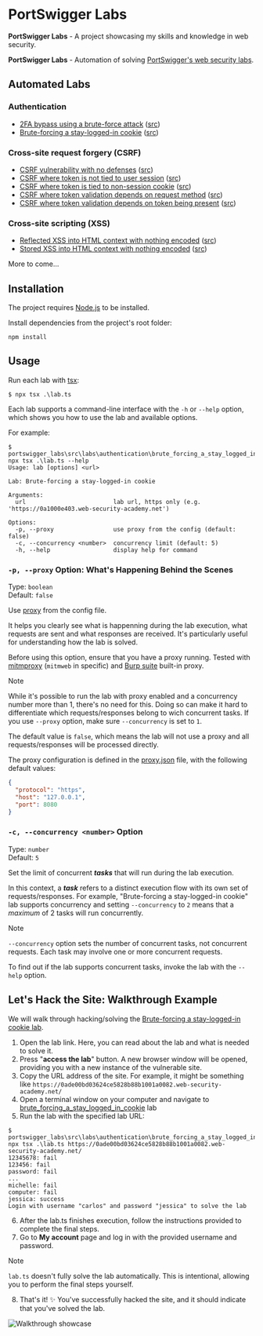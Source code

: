 # PortSwigger Labs

**PortSwigger Labs** - A project showcasing my skills and knowledge in web security.

**PortSwigger Labs** - Automation of solving [PortSwigger's web security labs](https://portswigger.net/web-security/all-labs).

## Automated Labs
### Authentication
* [2FA bypass using a brute-force attack](https://portswigger.net/web-security/authentication/multi-factor/lab-2fa-bypass-using-a-brute-force-attack)
  ([src](src/labs/authentication/2fa_bypass_using_a_brute_force_attack))
* [Brute-forcing a stay-logged-in cookie](https://portswigger.net/web-security/authentication/other-mechanisms/lab-brute-forcing-a-stay-logged-in-cookie)
  ([src](src/labs/authentication/brute_forcing_a_stay_logged_in_cookie))

### Cross-site request forgery (CSRF)
* [CSRF vulnerability with no defenses](https://portswigger.net/web-security/csrf/lab-no-defenses)
  ([src](src/labs/csrf/csrf_vulnerability_with_no_defenses))
* [CSRF where token is not tied to user session](https://portswigger.net/web-security/csrf/bypassing-token-validation/lab-token-not-tied-to-user-session)
  ([src](src/labs/csrf/csrf_where_token_is_not_tied_to_user_session))
* [CSRF where token is tied to non-session cookie](https://portswigger.net/web-security/csrf/bypassing-token-validation/lab-token-tied-to-non-session-cookie)
  ([src](src/labs/csrf/csrf_where_token_is_tied_to_non_session_cookie))
* [CSRF where token validation depends on request method](https://portswigger.net/web-security/csrf/bypassing-token-validation/lab-token-validation-depends-on-request-method)
  ([src](src/labs/csrf/csrf_where_token_validation_depends_on_request_method))
* [CSRF where token validation depends on token being present](https://portswigger.net/web-security/csrf/bypassing-token-validation/lab-token-validation-depends-on-token-being-present)
  ([src](src/labs/csrf/csrf_where_token_validation_depends_on_token_being_present))

### Cross-site scripting (XSS)
* [Reflected XSS into HTML context with nothing encoded](https://portswigger.net/web-security/cross-site-scripting/reflected/lab-html-context-nothing-encoded)
  ([src](src/labs/xss/reflected_xss_into_html_context_with_nothing_encoded))
* [Stored XSS into HTML context with nothing encoded](https://portswigger.net/web-security/cross-site-scripting/stored/lab-html-context-nothing-encoded)
  ([src](src/labs/xss/stored_xss_into_html_context_with_nothing_encoded))

More to come...



## Installation
The project requires [Node.js](https://nodejs.org/) to be installed.

Install dependencies from the project's root folder:
```shell
npm install
```

## Usage
Run each lab with [tsx](https://tsx.is/):
```console
$ npx tsx .\lab.ts
```

Each lab supports a command-line interface with the `-h` or `--help` option, which shows you how to use the lab and available options.

For example:
```console
$ portswigger_labs\src\labs\authentication\brute_forcing_a_stay_logged_in_cookie> npx tsx .\lab.ts --help
Usage: lab [options] <url>

Lab: Brute-forcing a stay-logged-in cookie

Arguments:
  url                         lab url, https only (e.g. 'https://0a1000e403.web-security-academy.net')

Options:
  -p, --proxy                 use proxy from the config (default: false)
  -c, --concurrency <number>  concurrency limit (default: 5)
  -h, --help                  display help for command
```

### `-p, --proxy` Option: What's Happening Behind the Scenes
Type: `boolean`\
Default: `false`

Use [proxy](https://en.wikipedia.org/wiki/Proxy_server) from the config file.

It helps you clearly see what is happenning during the lab execution, what requests are sent and what responses are received. It's particularly useful for understanding how the lab is solved.

Before using this option, ensure that you have a proxy running. Tested with [mitmproxy](https://github.com/mitmproxy/mitmproxy) (`mitmweb` in specific) and [Burp suite](https://portswigger.net/burp) built-in proxy.

> [!NOTE]
> While it's possible to run the lab with proxy enabled and a concurrency number more than 1, there's no need for this.
> Doing so can make it hard to differentiate which requests/responses belong to wich concurrent tasks. If you use `--proxy` option, make sure `--concurrency` is set to `1`.

The default value is `false`, which means the lab will not use a proxy and all requests/responses will be processed directly.

The proxy configuration is defined in the [proxy.json](/config/proxy.json) file, with the following default values:
```json
{
  "protocol": "https",
  "host": "127.0.0.1",
  "port": 8080
}
```

### `-c, --concurrency <number>` Option
Type: `number`\
Default: `5`

Set the limit of concurrent ***tasks*** that will run during the lab execution.

In this context, a ***task*** refers to a distinct execution flow with its own set of requests/responses.
For example, "Brute-forcing a stay-logged-in cookie" lab supports concurrency and setting `--concurrency` to `2` means that a _maximum_ of 2 tasks will run concurrently.

> [!NOTE]
> `--concurrency` option sets the number of concurrent tasks, not concurrent requests. Each task may involve one or more concurrent requests.

To find out if the lab supports concurrent tasks, invoke the lab with the `--help` option.

## Let's Hack the Site: Walkthrough Example
We will walk through hacking/solving the [Brute-forcing a stay-logged-in cookie lab](https://portswigger.net/web-security/authentication/other-mechanisms/lab-brute-forcing-a-stay-logged-in-cookie).

1. Open the lab link. Here, you can read about the lab and what is needed to solve it.
2. Press "**access the lab**" button. A new browser window will be opened, providing you with a new instance of the vulnerable site.
3. Copy the URL address of the site. For example, it might be something like `https://0ade00bd03624ce5828b88b1001a0082.web-security-academy.net/`
4. Open a terminal window on your computer and navigate to [brute_forcing_a_stay_logged_in_cookie](src/labs/authentication/brute_forcing_a_stay_logged_in_cookie) lab
5. Run the lab with the specified lab URL:
```console
$ portswigger_labs\src\labs\authentication\brute_forcing_a_stay_logged_in_cookie> npx tsx .\lab.ts https://0ade00bd03624ce5828b88b1001a0082.web-security-academy.net/
12345678: fail
123456: fail
password: fail
...
michelle: fail
computer: fail
jessica: success
Login with username "carlos" and password "jessica" to solve the lab
```
6. After the lab.ts finishes execution, follow the instructions provided to complete the final steps.
7. Go to **My account** page and log in with the provided username and password.

> [!NOTE]
> `lab.ts` doesn't fully solve the lab automatically. This is intentional, allowing you to perform the final steps yourself.
8. That's it! ✨ You've successfully hacked the site, and it should indicate that you've solved the lab.

![Walkthrough showcase](https://github.com/iamdenis1234/portswigger-labs/assets/39136616/183083cd-1e91-4cd9-a058-d95fd1bcee36)


